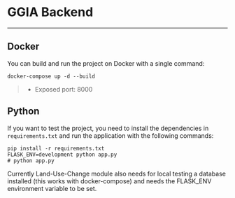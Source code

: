# GGIA Backend
___

## Docker 
You can build and run the project on Docker with a single command: 
```shell
docker-compose up -d --build
```

> * Exposed port: 8000

## Python
If you want to test the project, you need to install the dependencies in `requirements.txt` and run the application with the following commands:
```shell
pip install -r requirements.txt
FLASK_ENV=development python app.py
# python app.py
```
Currently Land-Use-Change module also needs for local testing a database installed (this works with docker-compose) and needs the FLASK_ENV environment variable to be set.